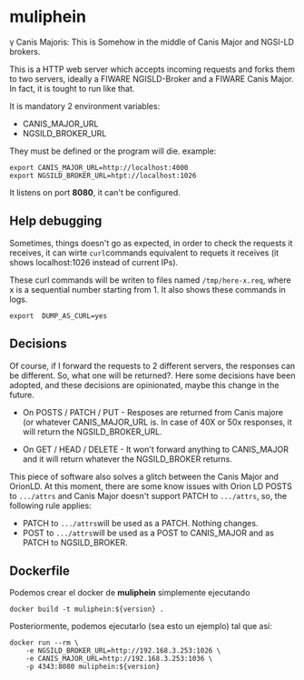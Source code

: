 # muliphein

γ Canis Majoris: This is Somehow in the middle of Canis Major and NGSI-LD brokers.

This is a HTTP web server which accepts incoming requests and forks them to two servers, ideally a FIWARE NGISLD-Broker and a  FIWARE Canis Major. In fact, it is tought to run like that.

It is mandatory 2 environment variables:

- CANIS_MAJOR_URL
- NGSILD_BROKER_URL

They must be defined or the program will die. example:

```
export CANIS_MAJOR_URL=http://localhost:4000
export NGSILD_BROKER_URL=htpt://localhost:1026
```

It listens on port **8080**, it can't be configured.

## Help debugging

Sometimes, things doesn't go as expected, in order to check the requests it receives, it can wirte `curl`commands equivalent to requets it receives (it shows localhost:1026 instead of current IPs).

These curl commands will be writen to files named `/tmp/here-x.req`, where x is a sequential number starting from 1. It also shows these commands in logs.

```
export  DUMP_AS_CURL=yes
```

## Decisions

Of course, if I forward the requests to 2 different servers, the responses can be different. So, what one will be returned?. Here some decisions have been adopted, and these decisions are opinionated, maybe this change in the future.

- On POSTS / PATCH / PUT - Resposes are returned from Canis majore (or whatever CANIS_MAJOR_URL is. In case of 40X or 50x responses, it will return the NGSILD_BROKER_URL.

- On GET / HEAD / DELETE - It won't forward anything to CANIS_MAJOR and it will return whatever the NGSILD_BROKER returns.

This piece of software also solves a glitch between the Canis Major and OrionLD. At this moment, there are some know issues with Orion LD POSTS to `.../attrs` and Canis Major doesn't support PATCH to `.../attrs`, so, the following 
rule applies:

-  PATCH to `.../attrs`will be used as a PATCH. Nothing changes.
- POST to `.../attrs`will be used as a POST to CANIS_MAJOR and as PATCH to NGSILD_BROKER.


## Dockerfile

Podemos crear el docker de **muliphein** simplemente ejecutando

```
docker build -t muliphein:${version} .
```

Posteriormente, podemos ejecutarlo (sea esto un ejemplo) tal que así:

```
docker run --rm \
    -e NGSILD_BROKER_URL=http://192.168.3.253:1026 \
    -e CANIS_MAJOR_URL=http://192.168.3.253:1036 \
    -p 4343:8080 muliphein:${version}
```
